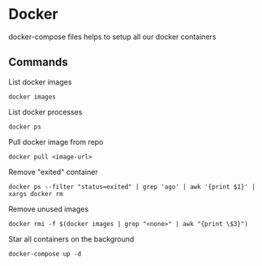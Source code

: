 Docker
====

docker-compose files helps to setup all our docker containers

Commands
----

List docker images

`docker images`

List docker processes

`docker ps`

Pull docker image from repo

`docker pull <image-url>`


Remove "exited" container

`docker ps --filter "status=exited" | grep 'ago' | awk '{print $1}' | xargs docker rm`

Remove unused images

`docker rmi -f $(docker images | grep "<none>" | awk "{print \$3}")`


Star all containers on the background

`docker-compose up -d`
